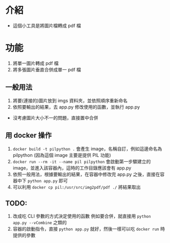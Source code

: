 # 介紹
* 這個小工具是將圖片檔轉成 pdf 檔

# 功能
1. 將單一圖片轉成 pdf 檔
2. 將多張圖片垂直合併成單一 pdf 檔

## 一般用法
1. 將要(連接的)圖片放到 imgs 資料夾，並依照順序重新命名
2. 依照要輸出的結果，去 app.py 修改使用的函數，並執行 app.py
* 沒考慮圖片大小不一的問題，直接置中合併

## 用 docker 操作
1. `docker build -t pilpython .` 會產生 image，名稱自訂，例如這邊命名為 pilpython (因為這個 image 主要是提供 PIL 功能)
2. `docker run --rm -it --name pil pilpython` 會啟動第一步驟建立的 image，並進入該容器內，這時的工作目錄應該會有 app.py
3. 依照一般用法，根據要輸出的結果，在容器中修改完 app.py 之後，直接在容器中下 `python app.py` 即可
4. 可以利用 `docker cp pil:/usr/src/img2pdf/pdf ./` 將結果取出

## TODO:
1. 改成吃 CLI 參數的方式決定使用的函數
例如要合併，就直接用 `python app.py --vCombine` 之類的
2. 容器的啟動指令，直接 `python app.py` 就好，然後一樣可以吃 `docker run` 時提供的參數